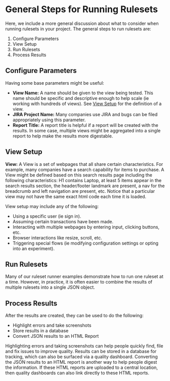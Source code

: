 # General Steps for Running Rulesets

Here, we include a more general discussion about what to consider when running rulesets in your project.  The general steps to run rulesets are:

<ol>
<li>Configure Parameters</li>
<li>View Setup</li>
<li>Run Rulesets</li>
<li>Process Results</li>
</ol>

## Configure Parameters

Having some base parameters might be useful:

<ul>
<li><b>View Name:</b> A name should be given to the view being tested.  This name should be specific and descriptive enough to help scale (ie working with hundreds of views).  See <a href='#view-setup'>View Setup</a> for the definition of a view.</li>
<li><b>JIRA Project Name:</b> Many companies use JIRA and bugs can be filed appropriately using this parameter.</li>
<li><b>Report Title:</b> A report title is helpful if a report will be created with the results.  In some case, multiple views might be aggregated into a single report to help make the results more digestable.</li>
</ul>

## View Setup

<b>View:</b> A View is a set of webpages that all share certain characteristics.  For example, many companies have a search capability for items to purchase.  A View might be defined based on this search results page including the following characteristics: H1 contains Laptop, at least 5 items appear in the search results section, the header/footer landmark are present, a nav for the breadcrumb and left navigation are present, etc.  Notice that a particular view may not have the same exact html code each time it is loaded.

View setup may include any of the following:

<ul>
<li>Using a specific user (ie sign in).</li>
<li>Assuming certain transactions have been made.</li>
<li>Interacting with multiple webpages by entering input, clicking buttons, etc.</li>
<li>Browser interactions like resize, scroll, etc.</li>
<li>Triggering special flows (ie modifying configuration settings or opting into an experiment).</li>
</ul>

## Run Rulesets

Many of our ruleset runner examples demonstrate how to run one ruleset at a time.  However, in practice, it is often easier to combine the results of multiple rulesets into a single JSON object.

## Process Results

After the results are created, they can be used to do the following:

<ul>
<li>Highlight errors and take screenshots</li>
<li>Store results in a database</li>
<li>Convert JSON results to an HTML Report</li>
</ul>

Highlighting errors and taking screenshots can help people quickly find, file and fix issues to improve quality.  Results can be stored in a database for tracking, which can also be surfaced via a quality dashboard.  Converting the JSON results to an HTML report is another way to help people digest the information.  If these HTML reports are uploaded to a central location, then quality dashboards can also link directly to these HTML reports.
